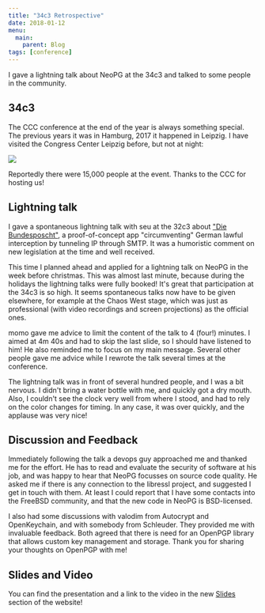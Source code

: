 ```yaml
---
title: "34c3 Retrospective"
date: 2018-01-12
menu:
  main:
    parent: Blog
tags: [conference]
---
```


I gave a lightning talk about NeoPG at the 34c3 and talked to some
people in the community.
<!--more-->

## 34c3

The CCC conference at the end of the year is always something special.
The previous years it was in Hamburg, 2017 it happened in Leipzig.  I
have visited the Congress Center Leipzig before, but not at night:

<img class="ui centered image" src="/images/34c3.jpg">

Reportedly there were 15,000 people at the event.  Thanks to the CCC
for hosting us!

## Lightning talk

I gave a spontaneous lightning talk with seu at the 32c3 about ["Die
Bundesposcht"](https://youtu.be/yLsPzb0IGmA?t=34m30s), a
proof-of-concept app "circumventing" German lawful interception by
tunneling IP through SMTP.  It was a humoristic comment on new
legislation at the time and well received.

This time I planned ahead and applied for a lightning talk on NeoPG in
the week before christmas.  This was almost last minute, because
during the holidays the lightning talks were fully booked!  It's great
that participation at the 34c3 is so high.  It seems spontaneous talks
now have to be given elsewhere, for example at the Chaos West stage,
which was just as professional (with video recordings and screen
projections) as the official ones.

momo gave me advice to limit the content of the talk to 4 (four!)
minutes.  I aimed at 4m 40s and had to skip the last slide, so I
should have listened to him!  He also reminded me to focus on my main
message.  Several other people gave me advice while I rewrote the talk
several times at the conference.

The lightning talk was in front of several hundred people, and I was a
bit nervous.  I didn't bring a water bottle with me, and quickly got a
dry mouth.  Also, I couldn't see the clock very well from where I
stood, and had to rely on the color changes for timing.  In any case,
it was over quickly, and the applause was very nice!

## Discussion and Feedback

Immediately following the talk a devops guy approached me and thanked
me for the effort.  He has to read and evaluate the security of
software at his job, and was happy to hear that NeoPG focusses on
source code quality.  He asked me if there is any connection to the
libressl project, and suggested I get in touch with them.  At least I
could report that I have some contacts into the FreeBSD community, and
that the new code in NeoPG is BSD-licensed.

I also had some discussions with valodim from Autocrypt and
OpenKeychain, and with somebody from Schleuder.  They provided me with
invaluable feedback.  Both agreed that there is need for an OpenPGP
library that allows custom key management and storage.  Thank you for
sharing your thoughts on OpenPGP with me!

## Slides and Video

You can find the presentation and a link to the video in the new
[Slides](/slides) section of the website!
